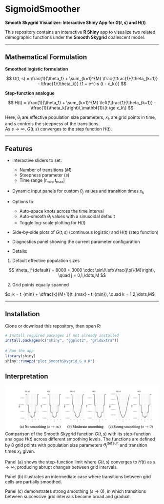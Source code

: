 # SigmoidSmoother

**Smooth Skygrid Visualizer: Interactive Shiny App for $G(t,s)$ and $H(t)$**

This repository contains an interactive **R Shiny** app to visualize two related demographic functions under the **Smooth Skygrid** coalescent model.

---

## Mathematical Formulation

**Smoothed logistic formulation**

$$
G(t, s) = \frac{1}{\theta_1}
          + \sum_{k=1}^{M}
            \frac{\tfrac{1}{\theta_{k+1}} - \tfrac{1}{\theta_k}}
                 {1 + e^{-s (t - x_k)}}
$$

**Step-function analogue**

$$
H(t) = \frac{1}{\theta_1}
       + \sum_{k=1}^{M}
         \left(\tfrac{1}{\theta_{k+1}} - \tfrac{1}{\theta_k}\right)\,\mathbf{1}\{t \ge x_k\}
$$

Here, $\theta_j$ are effective population size parameters, $x_k$ are grid points in time, and $s$ controls the steepness of the transitions.  
As $s \to \infty$, $G(t,s)$ converges to the step function $H(t)$.

---

## Features

- Interactive sliders to set:
  - Number of transitions ($M$)  
  - Steepness parameter ($s$)  
  - Time range $[t_{\min}, t_{\max}]$  

- Dynamic input panels for custom $\theta_j$ values and transition times $x_k$  

- Options to:
  - Auto-space knots across the time interval  
  - Auto-smooth $\theta_j$ values with a sinusoidal default  
  - Toggle log-scale plotting for $H(t)$  

- Side-by-side plots of $G(t,s)$ (continuous logistic) and $H(t)$ (step function)  

- Diagnostics panel showing the current parameter configuration  

- Details:
1. Default effective population sizes  

$$
\theta_j^{default} = 8000 + 3000 \cdot \sin\!\left(\frac{j\pi}{M}\right),
\quad j = 0,1,\dots,M
$$

2. Grid points equally spanned  

$x_k = t_{min} + \dfrac{k}{M+1}(t_{max} - t_{min}), \quad k = 1,2,\dots,M$

---

## Installation

Clone or download this repository, then open R:

```r
# Install required packages if not already installed
install.packages(c("shiny", "ggplot2", "gridExtra"))

# Run the app
library(shiny)
shiny::runApp("plot_SmoothSkygrid_G_H.R")
```

## Interpretation
![Example](fig/ex_fig.png)
Comparison of the Smooth Skygrid function $G(t,s)$ with its step-function analogue $H(t)$ across different smoothing levels. 
The functions are defined by 8 grid points with population size parameters $\theta_j^{\text{default}}$ and transition times $x_k$ given.

Panel (a) shows the step-function limit where $G(t,s)$ converges to $H(t)$ as $s \to \infty$, producing abrupt changes between grid intervals.

Panel (b) illustrates an intermediate case where transitions between grid cells are partially smoothed. 

Panel (c) demonstrates strong smoothing ($s \to 0$), in which transitions between successive grid intervals become broad and gradual.
